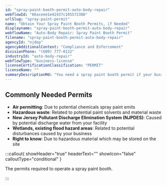 ```yaml
---
id: "spray-paint-booth-permit-auto-body-repair"
webflowId: "66aceee1e42437c105572386"
urlSlug: "spray-paint-permit"
name: "Obtain Your Spray Paint Booth Permits, if Needed"
displayname: "spray-paint-booth-permit-auto-body-repair"
webflowName: "Auto-Body Repair: Spray Paint Booth Permit"
filename: "spray-paint-booth-permit-auto-body-repair"
agencyId: "njdep"
agencyAdditionalContext: "Compliance and Enforcement"
divisionPhone: "(609) 777-0122"
industryId: "auto-body-repair"
webflowType: "business-license"
licenseCertificationClassification: "PERMIT"
licenseName: ""
summaryDescriptionMd: "You need a spray paint booth permit if your business will offer spray paint services for vehicles. Contact the Department of Environmental Protection (DEP) Office of Permitting and Project Navigation at (609) 292-3600 for specific guidance on obtaining the correct permits."
---
```


## Commonly Needed Permits

- **Air permitting**: Due to potential chemicals spray paint emits
- **Hazardous waste**: Related to potential paint solvents and material waste
- **New Jersey Pollutant Discharge Elimination System (NJPDES)**: Caused by potential discharge water from your facility
- **Wetlands, existing flood hazard areas**: Related to potential disturbances caused by your business
- **Right to know**: Due to hazardous material which may be stored on the site

:::callout{ showHeader="true" headerText="" showIcon="false" calloutType="conditional" }

The permits required to operate a spray paint booth.

:::
